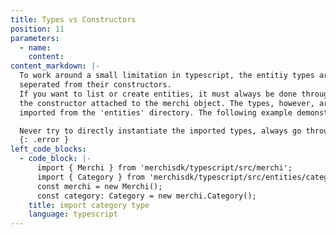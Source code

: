 ```yaml
---
title: Types vs Constructors
position: 11
parameters:
  - name:
    content:
content_markdown: |-
  To work around a small limitation in typescript, the entitiy types are
  seperated from their constructors.
  If you want to list or create entities, it must always be done through
  the constructor attached to the merchi object. The types, however, are
  imported from the 'entities' directory. The following example demonstrates:

  Never try to directly instantiate the imported types, always go through the merchi object.
  {: .error }
left_code_blocks:
  - code_block: |-
      import { Merchi } from 'merchisdk/typescript/src/merchi';
      import { Category } from 'merchisdk/typescript/src/entities/category';
      const merchi = new Merchi();
      const category: Category = new merchi.Category();
    title: import category type
    language: typescript
---
```

